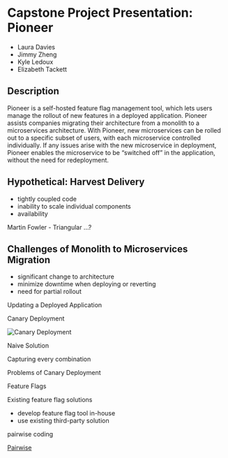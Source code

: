 # Capstone Project Presentation: Pioneer

- Laura Davies
- Jimmy Zheng
- Kyle Ledoux
- Elizabeth Tackett

## Description

Pioneer is a self-hosted feature flag management tool, which lets users manage the rollout of new features in a deployed application. Pioneer assists companies migrating their architecture from a monolith to a microservices architecture. With Pioneer, new microservices can be rolled out to a specific subset of users, with each microservice controlled individually. If any issues arise with the new microservice in deployment, Pioneer enables the microservice to be “switched off” in the application, without the need for redeployment.

## Hypothetical: Harvest Delivery

- tightly coupled code
- inability to scale individual components
- availability

Martin Fowler - Triangular ...?

## Challenges of Monolith to Microservices Migration

- significant change to architecture
- minimize downtime when deploying or reverting
- need for partial rollout

Updating a Deployed Application

Canary Deployment

![Canary Deployment]()

Naive Solution

Capturing every combination

Problems of Canary Deployment

Feature Flags

Existing feature flag solutions

- develop feature flag tool in-house
- use existing third-party solution

pairwise coding

[Pairwise](https://www.pairwise.tech/)
